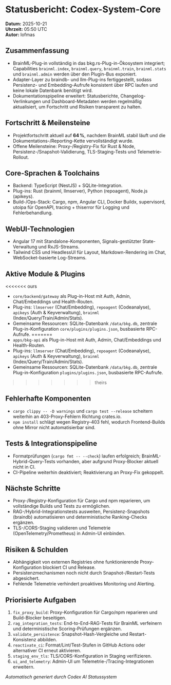# Statusbericht: Codex-System-Core

**Datum:** 2025-10-21  
**Uhrzeit:** 05:50 UTC  
**Autor:** lofmas

## Zusammenfassung
- BrainML-Plug-in vollständig in das bkg.rs-Plug-in-Ökosystem integriert; Capabilities `brainml.index`, `brainml.query`, `brainml.train`, `brainml.stats` und `brainml.admin` werden über den Plugin-Bus exponiert.
- Adapter-Layer zu braindb- und llm-Plug-ins fertiggestellt, sodass Persistenz- und Embedding-Aufrufe konsistent über RPC laufen und keine lokale Datenbank benötigt wird.
- Dokumentationspipeline erweitert: Statusberichte, Changelog-Verlinkungen und Dashboard-Metadaten werden regelmäßig aktualisiert, um Fortschritt und Risiken transparent zu halten.

## Fortschritt & Meilensteine
- Projektfortschritt aktuell auf **64 %**, nachdem BrainML stabil läuft und die Dokumentations-/Reporting-Kette vervollständigt wurde.
- Offene Meilensteine: Proxy-/Registry-Fix für Rust & Node, Persistenz-/Snapshot-Validierung, TLS-Staging-Tests und Telemetrie-Rollout.

## Core-Sprachen & Toolchains
- Backend: TypeScript (NestJS) + SQLite-Integration.
- Plug-ins: Rust (brainml, llmserver), Python (repoagent), Node.js (apikeys).
- Build-/Ops-Stack: Cargo, npm, Angular CLI, Docker Buildx, supervisord, utoipa für OpenAPI, tracing + thiserror für Logging und Fehlerbehandlung.

## WebUI-Technologien
- Angular 17 mit Standalone-Komponenten, Signals-gestützter State-Verwaltung und RxJS-Streams.
- Tailwind CSS und HeadlessUI für Layout, Markdown-Rendering im Chat, WebSocket-basierte Log-Streams.

## Aktive Module & Plugins
<<<<<<< ours
- `core/backend/gateway` als Plug-in-Host mit Auth, Admin, Chat/Embeddings und Health-Routen.
- Plug-ins: `llmserver` (Chat/Embedding), `repoagent` (Codeanalyse), `apikeys` (Auth & Keyverwaltung), `brainml` (Index/Query/Train/Admin/Stats).
- Gemeinsame Ressourcen: SQLite-Datenbank `/data/bkg.db`, zentrale Plug-in-Konfiguration `core/plugins/plugins.json`, busbasierte RPC-Aufrufe.
=======
- `apps/bkg-api` als Plug-in-Host mit Auth, Admin, Chat/Embeddings und Health-Routen.
- Plug-ins: `llmserver` (Chat/Embedding), `repoagent` (Codeanalyse), `apikeys` (Auth & Keyverwaltung), `brainml` (Index/Query/Train/Admin/Stats).
- Gemeinsame Ressourcen: SQLite-Datenbank `/data/bkg.db`, zentrale Plug-in-Konfiguration `plugins/plugins.json`, busbasierte RPC-Aufrufe.
>>>>>>> theirs

## Fehlerhafte Komponenten
- `cargo clippy -- -D warnings` und `cargo test --release` scheitern weiterhin an 403-Proxy-Fehlern Richtung crates.io.
- `npm install` schlägt wegen Registry-403 fehl, wodurch Frontend-Builds ohne Mirror nicht automatisierbar sind.

## Tests & Integrationspipeline
- Formatprüfungen (`cargo fmt -- --check`) laufen erfolgreich; BrainML-Hybrid-Query-Tests vorhanden, aber aufgrund Proxy-Blocker aktuell nicht in CI.
- CI-Pipeline weiterhin deaktiviert; Reaktivierung an Proxy-Fix gekoppelt.

## Nächste Schritte
- Proxy-/Registry-Konfiguration für Cargo und npm reparieren, um vollständige Builds und Tests zu ermöglichen.
- RAG-/Hybrid-Integrationstests ausweiten, Persistenz-Snapshots (braindb) automatisieren und deterministische Ranking-Checks ergänzen.
- TLS-/CORS-Staging validieren und Telemetrie (OpenTelemetry/Prometheus) in Admin-UI einbinden.

## Risiken & Schulden
- Abhängigkeit von externen Registries ohne funktionierende Proxy-Konfiguration blockiert CI und Release.
- Persistenzmechanismen noch nicht durch Snapshot-/Restart-Tests abgesichert.
- Fehlende Telemetrie verhindert proaktives Monitoring und Alerting.

## Priorisierte Aufgaben
1. `fix_proxy_build`: Proxy-Konfiguration für Cargo/npm reparieren und Build-Blocker beseitigen.
2. `rag_integration_tests`: End-to-End-RAG-Tests für BrainML verfeinern und deterministische Scoring-Prüfungen ergänzen.
3. `validate_persistence`: Snapshot-Hash-Vergleiche und Restart-Konsistenz abbilden.
4. `reactivate_ci`: Format/Lint/Test-Stufen in GitHub Actions oder alternativer CI erneut aktivieren.
5. `staging_env_tls`: TLS/CORS-Konfiguration in Staging verifizieren.
6. `ui_and_telemetry`: Admin-UI um Telemetrie-/Tracing-Integrationen erweitern.

_Automatisch generiert durch Codex AI Statussystem_
